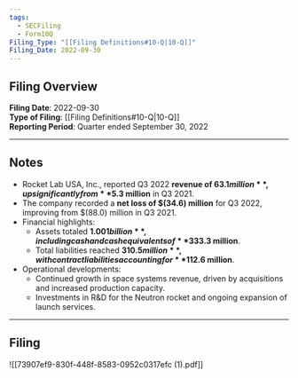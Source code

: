 ```yaml
---
tags:
  - SECFiling
  - Form10Q
Filing_Type: "[[Filing Definitions#10-Q|10-Q]]"
Filing_Date: 2022-09-30
---
```


## Filing Overview

**Filing Date**: 2022-09-30  
**Type of Filing**: [[Filing Definitions#10-Q|10-Q]]  
**Reporting Period**: Quarter ended September 30, 2022

---

## Notes

- Rocket Lab USA, Inc., reported Q3 2022 **revenue of $63.1 million**, up significantly from **$5.3 million** in Q3 2021.
- The company recorded a **net loss of $(34.6) million** for Q3 2022, improving from $(88.0) million in Q3 2021.
- Financial highlights:
  - Assets totaled **$1.001 billion**, including cash and cash equivalents of **$333.3 million**.
  - Total liabilities reached **$310.5 million**, with contract liabilities accounting for **$112.6 million**.
- Operational developments:
  - Continued growth in space systems revenue, driven by acquisitions and increased production capacity.
  - Investments in R&D for the Neutron rocket and ongoing expansion of launch services.

---

## Filing

![[73907ef9-830f-448f-8583-0952c0317efc (1).pdf]]
